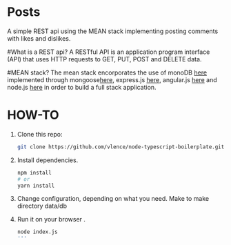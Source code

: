 # Posts
A simple REST api using the MEAN stack implementing posting comments with likes and dislikes.

#What is a REST api?
A RESTful API is an application program interface (API) that uses HTTP requests to GET, PUT, POST and DELETE data.

#MEAN stack?
The mean stack encorporates the use of monoDB [here](https://www.mongodb.com/) implemented through mongoose[here](http://mongoosejs.com/), express.js [here](https://expressjs.com/), angular.js [here](https://angularjs.org/) and node.js [here](https://nodejs.org/en/) in order to build a full stack application.

# HOW-TO

1. Clone this repo:
    ```bash
    git clone https://github.com/vlence/node-typescript-boilerplate.git
    ```

2. Install dependencies.
    ```bash
    npm install
    # or
    yarn install
    ```

3. Change configuration, depending on what you need. Make to make directory data/db

4. Run it on your browser .
    ```bash
   node index.js
   '''

